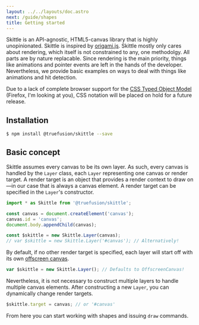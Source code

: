 ```yaml
---
layout: ../../layouts/doc.astro
next: /guide/shapes
title: Getting started
---
```


Skittle is an API-agnostic, HTML5-canvas library that is highly unopinionated.
Skittle is inspired by [origami.js](https://raphamorim.io/origamijs/).
Skittle mostly only cares about rendering, which itself is not constrained to any, one methodolgy.
All parts are by nature replacable.
Since rendering is the main priority, things like animations and pointer events are left in the hands of the developer.
Nevertheless, we provide basic examples on ways to deal with things like animations and hit detection.

Due to a lack of complete browser support for the [CSS Typed Object Model](https://developer.mozilla.org/en-US/docs/Web/API/CSS_Object_Model#css_typed_object_model_experimental) (Firefox, I'm looking at you), CSS notation will be placed on hold for a future release.

## Installation

```sh
$ npm install @truefusion/skittle --save
```

## Basic concept

Skittle assumes every canvas to be its own layer.
As such, every canvas is handled by the `Layer` class, each `Layer` representing one canvas or render target.
A render target is an object that provides a render context to draw on&mdash;in our case that is always a canvas element.
A render target can be specified in the `Layer`'s constructor.

```js
import * as Skittle from '@truefusion/skittle';

const canvas = document.createElement('canvas');
canvas.id = 'canvas';
document.body.appendChild(canvas);

const $skittle = new Skittle.Layer(canvas);
// var $skittle = new Skittle.Layer('#canvas'); // Alternatively!
```

By default, if no other render target is specified, each layer will start off with its own [offscreen canvas](https://developer.mozilla.org/en-US/docs/Web/API/OffscreenCanvas).

```js
var $skittle = new Skittle.Layer(); // Defaults to OffscreenCanvas!
```

Nevertheless, it is not necessary to construct multiple layers to handle multiple canvas elements.
After constructing a new `Layer`, you can dynamically change render targets.

```js
$skittle.target = canvas; // or '#canvas'
```

From here you can start working with shapes and issuing `draw` commands.
